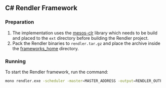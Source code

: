 ## C# Rendler Framework

### Preparation

1. The implementation uses the [mesos-clr](https://github.com/bcrusu/mesos-clr) library which needs to be build and placed to the `ext` directory before building the Rendler project.
2. Pack the Rendler binaries to `rendler.tar.gz` and place the archive inside the [frameworks_home](http://mesos.apache.org/documentation/latest/configuration/) directory.

### Running

To start the Rendler framework, run the command: 
```bash
mono rendler.exe -scheduler -master=MASTER_ADDRESS -output=RENDLER_OUTPUT_DIR [-starturl=CRAWL_START_URL] [-user=RUN_AS_USER]
```

